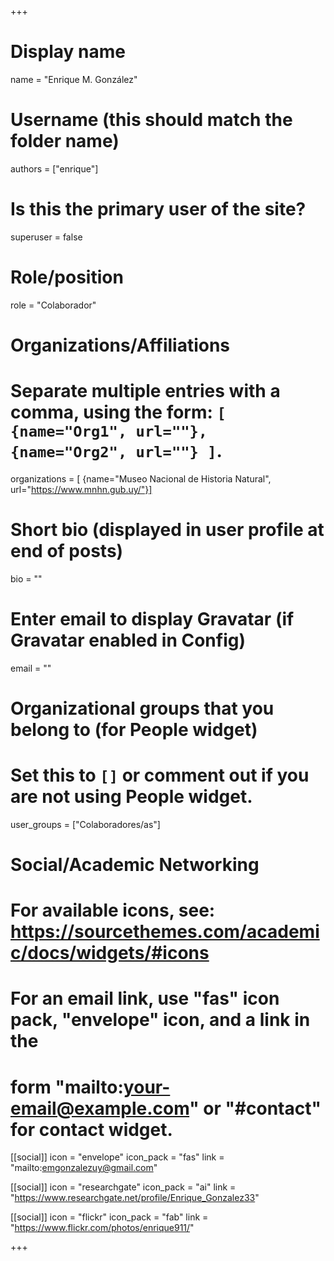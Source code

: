 +++
# Display name
name = "Enrique M. González"

# Username (this should match the folder name)
authors = ["enrique"]

# Is this the primary user of the site?
superuser = false

# Role/position
role = "Colaborador"

# Organizations/Affiliations
#   Separate multiple entries with a comma, using the form: `[ {name="Org1", url=""}, {name="Org2", url=""} ]`.
organizations = [ {name="Museo Nacional de Historia Natural", url="https://www.mnhn.gub.uy/"}]

# Short bio (displayed in user profile at end of posts)
bio = ""

# Enter email to display Gravatar (if Gravatar enabled in Config)
email = ""


# Organizational groups that you belong to (for People widget)
#   Set this to `[]` or comment out if you are not using People widget.
user_groups = ["Colaboradores/as"]

# Social/Academic Networking
# For available icons, see: https://sourcethemes.com/academic/docs/widgets/#icons
#   For an email link, use "fas" icon pack, "envelope" icon, and a link in the
#   form "mailto:your-email@example.com" or "#contact" for contact widget.

[[social]]
  icon = "envelope"
  icon_pack = "fas"
  link = "mailto:emgonzalezuy@gmail.com"

[[social]]
  icon = "researchgate"
  icon_pack = "ai"
  link = "https://www.researchgate.net/profile/Enrique_Gonzalez33"
  
[[social]]
  icon = "flickr"
  icon_pack = "fab"
  link = "https://www.flickr.com/photos/enrique911/"

+++

